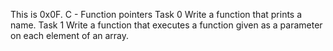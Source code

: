 This is 0x0F. C - Function pointers
Task 0 Write a function that prints a name.
Task 1 Write a function that executes a function given as a parameter on each element of an array.
